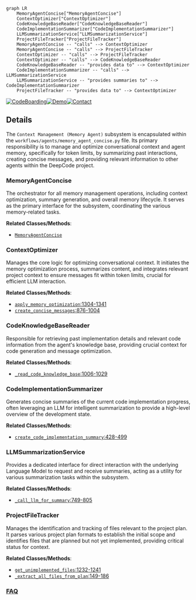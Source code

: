 ```mermaid
graph LR
    MemoryAgentConcise["MemoryAgentConcise"]
    ContextOptimizer["ContextOptimizer"]
    CodeKnowledgeBaseReader["CodeKnowledgeBaseReader"]
    CodeImplementationSummarizer["CodeImplementationSummarizer"]
    LLMSummarizationService["LLMSummarizationService"]
    ProjectFileTracker["ProjectFileTracker"]
    MemoryAgentConcise -- "calls" --> ContextOptimizer
    MemoryAgentConcise -- "calls" --> ProjectFileTracker
    ContextOptimizer -- "calls" --> ProjectFileTracker
    ContextOptimizer -- "calls" --> CodeKnowledgeBaseReader
    CodeKnowledgeBaseReader -- "provides data to" --> ContextOptimizer
    CodeImplementationSummarizer -- "calls" --> LLMSummarizationService
    LLMSummarizationService -- "provides summaries to" --> CodeImplementationSummarizer
    ProjectFileTracker -- "provides data to" --> ContextOptimizer
```

[![CodeBoarding](https://img.shields.io/badge/Generated%20by-CodeBoarding-9cf?style=flat-square)](https://github.com/CodeBoarding/GeneratedOnBoardings)[![Demo](https://img.shields.io/badge/Try%20our-Demo-blue?style=flat-square)](https://www.codeboarding.org/demo)[![Contact](https://img.shields.io/badge/Contact%20us%20-%20contact@codeboarding.org-lightgrey?style=flat-square)](mailto:contact@codeboarding.org)

## Details

The `Context Management (Memory Agent)` subsystem is encapsulated within the `workflows/agents/memory_agent_concise.py` file. Its primary responsibility is to manage and optimize conversational context and agent memory, specifically for token limits, by summarizing past interactions, creating concise messages, and providing relevant information to other agents within the DeepCode project.

### MemoryAgentConcise
The orchestrator for all memory management operations, including context optimization, summary generation, and overall memory lifecycle. It serves as the primary interface for the subsystem, coordinating the various memory-related tasks.


**Related Classes/Methods**:

- <a href="https://github.com/HKUDS/DeepCode/blob/main/workflows/agents/memory_agent_concise.py" target="_blank" rel="noopener noreferrer">`MemoryAgentConcise`</a>


### ContextOptimizer
Manages the core logic for optimizing conversational context. It initiates the memory optimization process, summarizes content, and integrates relevant project context to ensure messages fit within token limits, crucial for efficient LLM interaction.


**Related Classes/Methods**:

- <a href="https://github.com/HKUDS/DeepCode/blob/main/workflows/agents/memory_agent_concise.py#L1304-L1341" target="_blank" rel="noopener noreferrer">`apply_memory_optimization`:1304-1341</a>
- <a href="https://github.com/HKUDS/DeepCode/blob/main/workflows/agents/memory_agent_concise.py#L876-L1004" target="_blank" rel="noopener noreferrer">`create_concise_messages`:876-1004</a>


### CodeKnowledgeBaseReader
Responsible for retrieving past implementation details and relevant code information from the agent's knowledge base, providing crucial context for code generation and message optimization.


**Related Classes/Methods**:

- <a href="https://github.com/HKUDS/DeepCode/blob/main/workflows/agents/memory_agent_concise.py#L1006-L1029" target="_blank" rel="noopener noreferrer">`_read_code_knowledge_base`:1006-1029</a>


### CodeImplementationSummarizer
Generates concise summaries of the current code implementation progress, often leveraging an LLM for intelligent summarization to provide a high-level overview of the development state.


**Related Classes/Methods**:

- <a href="https://github.com/HKUDS/DeepCode/blob/main/workflows/agents/memory_agent_concise.py#L428-L499" target="_blank" rel="noopener noreferrer">`create_code_implementation_summary`:428-499</a>


### LLMSummarizationService
Provides a dedicated interface for direct interaction with the underlying Language Model to request and receive summaries, acting as a utility for various summarization tasks within the subsystem.


**Related Classes/Methods**:

- <a href="https://github.com/HKUDS/DeepCode/blob/main/workflows/agents/memory_agent_concise.py#L749-L805" target="_blank" rel="noopener noreferrer">`_call_llm_for_summary`:749-805</a>


### ProjectFileTracker
Manages the identification and tracking of files relevant to the project plan. It parses various project plan formats to establish the initial scope and identifies files that are planned but not yet implemented, providing critical status for context.


**Related Classes/Methods**:

- <a href="https://github.com/HKUDS/DeepCode/blob/main/workflows/agents/memory_agent_concise.py#L1232-L1241" target="_blank" rel="noopener noreferrer">`get_unimplemented_files`:1232-1241</a>
- <a href="https://github.com/HKUDS/DeepCode/blob/main/workflows/agents/memory_agent_concise.py#L149-L186" target="_blank" rel="noopener noreferrer">`_extract_all_files_from_plan`:149-186</a>




### [FAQ](https://github.com/CodeBoarding/GeneratedOnBoardings/tree/main?tab=readme-ov-file#faq)
